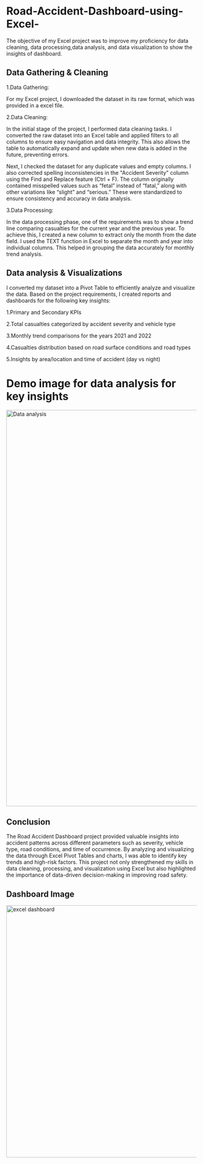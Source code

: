 # Road-Accident-Dashboard-using-Excel-



The objective of my Excel project was to improve my proficiency  for data cleaning, data processing,data analysis, and data visualization to show the insights of dashboard. 
## Data Gathering & Cleaning

1.Data Gathering:

For my Excel project, I downloaded the dataset in its raw format, which was provided in a excel file. 

2.Data Cleaning: 
     
In the initial stage of the project, I performed data cleaning tasks. I converted the raw dataset into an Excel table and applied filters to all columns to ensure easy navigation and data integrity. This also allows the table to automatically expand and update when new data is added in the future, preventing errors.

Next, I checked the dataset for any duplicate values and empty columns. I also corrected spelling inconsistencies in the "Accident Severity" column using the Find and Replace feature (Ctrl + F). The column originally contained misspelled values such as “fetal” instead of “fatal,” along with other variations like “slight” and “serious.” These were standardized to ensure consistency and accuracy in data analysis.

3.Data Processing:

In the data processing phase, one of the requirements was to show a trend line comparing casualties for the current year and the previous year. To achieve this, I created a new column to extract only the month from the date field. I used the TEXT function in Excel to separate the month and year into individual columns. This helped in grouping the data accurately for monthly trend analysis.



## Data analysis & Visualizations

   I converted my dataset into a Pivot Table to efficiently analyze and visualize the data. Based on the project requirements, I created reports and dashboards for the following key insights:

1.Primary and Secondary KPIs

2.Total casualties categorized by accident severity and vehicle type

3.Monthly trend comparisons for the years 2021 and 2022

4.Casualties distribution based on road surface conditions and road types

5.Insights by area/location and time of accident (day vs night)

# Demo image for data analysis for key insights

   <img width="1938" height="1048" alt="Data analysis" src="https://github.com/user-attachments/assets/fea55993-2edf-4061-a15b-6bf4ee525faa" />


## Conclusion

The Road Accident Dashboard project provided valuable insights into accident patterns across different parameters such as severity, vehicle type, road conditions, and time of occurrence. By analyzing and visualizing the data through Excel Pivot Tables and charts, I was able to identify key trends and high-risk factors. This project not only strengthened my skills in data cleaning, processing, and visualization using Excel but also highlighted the importance of data-driven decision-making in improving road safety.



  
## Dashboard Image

 
<img width="1392" height="667" alt="excel dashboard" src="https://github.com/user-attachments/assets/af57d639-4ef9-4bbc-b43d-bad43b1e2b5c" />
